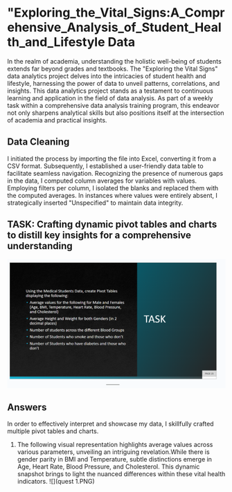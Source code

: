 # "Exploring_the_Vital_Signs:A_Comprehensive_Analysis_of_Student_Health_and_Lifestyle Data
In the realm of academia, understanding the holistic well-being of students extends far beyond grades and textbooks. The "Exploring the Vital Signs" data analytics project delves into the intricacies of student health and lifestyle, harnessing the power of data to unveil patterns, correlations, and insights. 
This data analytics project stands as a testament to continuous learning and application in the field of data analysis. As part of a weekly task within a comprehensive data analysis training program, this endeavor not only sharpens analytical skills but also positions itself at the intersection of academia and practical insights.

## Data Cleaning
I initiated the process by importing the file into Excel, converting it from a CSV format. Subsequently, I established a user-friendly data table to facilitate seamless navigation. Recognizing the presence of numerous gaps in the data, I computed column averages for variables with values. Employing filters per column, I isolated the blanks and replaced them with the computed averages. In instances where values were entirely absent, I strategically inserted "Unspecified" to maintain data integrity.

## TASK: Crafting dynamic pivot tables and charts to distill key insights for a comprehensive understanding
![](ALL_QUESTIONS.PNG)

## Answers 
In order to effectively interpret and showcase my data, I skillfully crafted multiple pivot tables and charts. 

1. The following visual representation highlights average values across various parameters, unveiling an intriguing revelation.While there is gender parity in BMI and Temperature, subtle distinctions emerge in Age, Heart Rate, Blood Pressure, and Cholesterol. This dynamic snapshot brings to light the nuanced differences within these vital health indicators.
![](quest 1.PNG)

